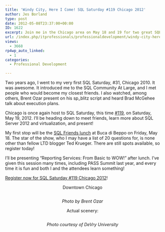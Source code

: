 ```yaml
---
title: 'Windy City, Here I Come! SQL Saturday #119 Chicago 2012'
author: Jes Borland
type: post
date: 2012-05-08T23:37:00+00:00
ID: 1622
excerpt: Join me in the Chicago area on May 18 and 19 for two great SQL events!
url: /index.php/itprofessionals/professionaldevelopment/windy-city-here-i-come/
views:
  - 3668
rp4wp_auto_linked:
  - 1
categories:
  - Professional Development

---
```

<span style="text-align: left;">Two years ago, I went to my very first SQL Saturday, #31, Chicago 2010. It was awesome. It introduced me to the SQL Community At Large, and I met people who would become my closest friends. I also watched, among others, Brent Ozar present on his sp_blitz script and heard Brad McGehee talk about execution plans. </span>

<span style="text-align: left;">Chicago is once again host to SQL Saturday, this time <a href="http://sqlsaturday.com/119/eventhome.aspx">#119</a>, on Saturday, May 19, 2012. I&#8217;ll be heading down to meet friends, learn more about SQL Server 2012 and virtualization, and present! </span>

<span style="text-align: left;">My first stop will be the <a href="http://sqlfriends.org/2012/03/sqlfriends-lunch-take-2/">SQL Friends lunch</a> at Buca di Beppo on Friday, May 18. The star of the show, who I may have a list of 20 questions for, is none other than fellow LTD blogger Ted Krueger. There are still spots available, so register today! </span>

<span style="text-align: left;">I&#8217;ll be presenting &#8220;Reporting Services: From Basic to WOW!&#8221; after lunch. I&#8217;ve given this session many times, including PASS Summit last year, and every time it is fun and both I and the attendees learn something! </span>

<span style="text-align: left;"><a href="http://sqlsaturday.com/119/register.aspx">Register now for SQL Saturday #119 Chicago 2012</a>! </span>

<p style="text-align: center;">
  Downtown Chicago
</p>

<p style="text-align: center;">
  <img src="http://farm6.staticflickr.com/5070/5877106590_13b6296d3b.jpg" alt="" />
</p>

<p style="text-align: center;">
  <em>Photo by Brent Ozar</em>
</p>

<p style="text-align: center;">
  Actual scenery:
</p>

<p style="text-align: center;">
  <img src="http://www.devry.edu/assets/images/locations/hdr_img_4_163.jpg" alt="" />
</p>

<p style="text-align: center;">
  <em>Photo courtesy of DeVry University</em>
</p>